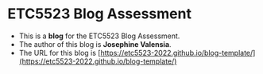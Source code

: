 
# ETC5523 Blog Assessment

* This is a **blog** for the ETC5523 Blog Assessment. 
* The author of this blog is **Josephine Valensia**.
* The URL for this blog is [https://etc5523-2022.github.io/blog-template/](https://etc5523-2022.github.io/blog-template/)

